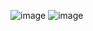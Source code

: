 ![image](https://user-images.githubusercontent.com/80239702/118064883-e3bb2c80-b3d6-11eb-8154-108e54c523c2.png)
![image](https://user-images.githubusercontent.com/80239702/118065054-401e4c00-b3d7-11eb-874c-cb1f67d20acc.png)
